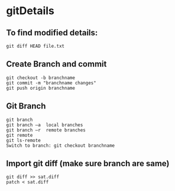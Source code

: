 # gitDetails

To find modified details:
-------------------------------------
    git diff HEAD file.txt


Create Branch and commit
-------------------------------------
    git checkout -b branchname
    git commit -m "branchname changes"
    git push origin branchname

Git Branch
-------------------------------------

    git branch
    git branch –a  local branches
    git branch –r  remote branches
    git remote 
    git ls-remote
    Switch to branch: git checkout branchname


Import git diff (make sure branch are same)
-------------------------------------
    git diff >> sat.diff
    patch < sat.diff

